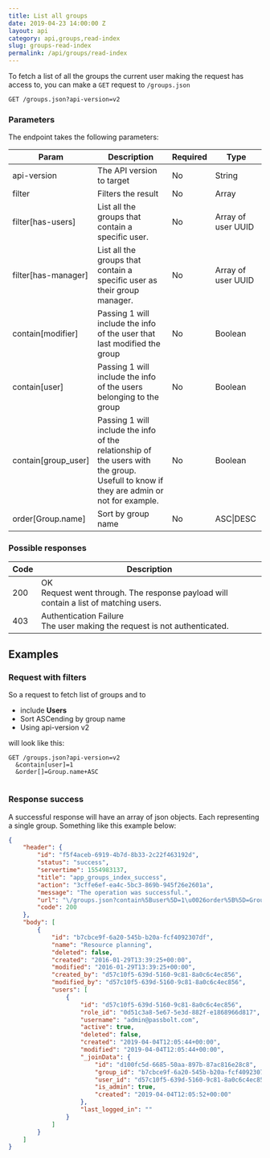 ```yaml
---
title: List all groups
date: 2019-04-23 14:00:00 Z
layout: api
category: api,groups,read-index
slug: groups-read-index
permalink: /api/groups/read-index
---
```


To fetch a list of all the groups the current user making the request has access to, you can make 
a `GET` request to `/groups.json`

```
GET /groups.json?api-version=v2
```
### Parameters

The endpoint takes the following parameters:

<table class="table-parameters">
<thead>
  <tr>
   <th>Param
   </th>
   <th>Description
   </th>
   <th>Required
   </th>
   <th>Type
   </th>
  </tr>
</thead>
<tbody>
  <tr>
   <td>api-version
   </td>
   <td>The API version to target
   </td>
   <td>No
   </td>
   <td>String
   </td>
  </tr>
  <tr>
   <td>filter
   </td>
   <td>Filters the result
   </td>
   <td>No
   </td>
   <td>Array
   </td>
  </tr>
  <tr>
   <td>filter[has-users]
   </td>
   <td>List all the groups that contain a specific user.
   </td>
   <td>No
   </td>
   <td>Array of user UUID
   </td>
  </tr>
  <tr>
   <td>filter[has-manager]
   </td>
   <td>List all the groups that contain a specific user as their group manager.
   </td>
   <td>No
   </td>
   <td>Array of user UUID
   </td>
  </tr>
  <tr>
   <td>contain[modifier]
   </td>
   <td>Passing 1 will include the info of the user that last modified the group
   </td>
   <td>No
   </td>
   <td>Boolean
   </td>
  </tr>
  <tr>
     <td>contain[user]
     </td>
     <td>Passing 1 will include the info of the users belonging to the group
     </td>
     <td>No
     </td>
     <td>Boolean
     </td>
  </tr>
  <tr>
   <td>contain[group_user]
   </td>
   <td>Passing 1 will include the info of the relationship of the users with the group.
    Usefull to know if they are admin or not for example.
   </td>
   <td>No
   </td>
   <td>Boolean
   </td>
  </tr>
  <tr>
   <td>order[Group.name]
   </td>
   <td>Sort by group name
   </td>
   <td>No
   </td>
   <td>ASC|DESC
   </td>
  </tr>
  </tbody>
</table>

### Possible responses

<table class="table-parameters">
<thead>
  <tr>
   <th>Code
   </th>
   <th>Description
   </th>
  </tr>
</thead>
<tbody>
  <tr>
   <td>200
   </td>
   <td>OK<br/>
Request went through. The response payload will contain a list of matching users.
   </td>
  </tr>
  <tr>
   <td>403
   </td>
   <td>Authentication Failure<br/>
The user making the request is not authenticated.
   </td>
  </tr>
  </tbody>
</table>

## Examples
### Request with filters

So a request to fetch list of groups and to 

*   include **Users**
*   Sort ASCending by group name
*   Using api-version v2

will look like this:

```
GET /groups.json?api-version=v2
  &contain[user]=1
  &order[]=Group.name+ASC
  
```

### Response success
A successful response will have an array of json objects. Each representing a single group. 
Something like this example below:

```json
{
    "header": {
        "id": "f5f4aceb-6919-4b7d-8b33-2c22f463192d",
        "status": "success",
        "servertime": 1554983137,
        "title": "app_groups_index_success",
        "action": "3cffe6ef-ea4c-5bc3-869b-945f26e2601a",
        "message": "The operation was successful.",
        "url": "\/groups.json?contain%5Buser%5D=1\u0026order%5B%5D=Group.name+ASC\u0026api-version=v2",
        "code": 200
    },
    "body": [
        {
            "id": "b7cbce9f-6a20-545b-b20a-fcf4092307df",
            "name": "Resource planning",
            "deleted": false,
            "created": "2016-01-29T13:39:25+00:00",
            "modified": "2016-01-29T13:39:25+00:00",
            "created_by": "d57c10f5-639d-5160-9c81-8a0c6c4ec856",
            "modified_by": "d57c10f5-639d-5160-9c81-8a0c6c4ec856",
            "users": [
                {
                    "id": "d57c10f5-639d-5160-9c81-8a0c6c4ec856",
                    "role_id": "0d51c3a8-5e67-5e3d-882f-e1868966d817",
                    "username": "admin@passbolt.com",
                    "active": true,
                    "deleted": false,
                    "created": "2019-04-04T12:05:44+00:00",
                    "modified": "2019-04-04T12:05:44+00:00",
                    "_joinData": {
                        "id": "d100fc5d-6685-50aa-897b-87ac816e28c8",
                        "group_id": "b7cbce9f-6a20-545b-b20a-fcf4092307df",
                        "user_id": "d57c10f5-639d-5160-9c81-8a0c6c4ec856",
                        "is_admin": true,
                        "created": "2019-04-04T12:05:52+00:00"
                    },
                    "last_logged_in": ""
                }
            ]
        }
    ]
}
```

